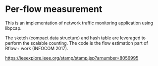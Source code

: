 # Per-flow measurement
This is an implementation of network traffic monitoring application using libpcap. 

The sketch (compact data structure) and hash table are leveraged to perform the scalable counting.
The code is the flow estimation part of Rflow+ work (INFOCOM 2017).

https://ieeexplore.ieee.org/stamp/stamp.jsp?arnumber=8056995



